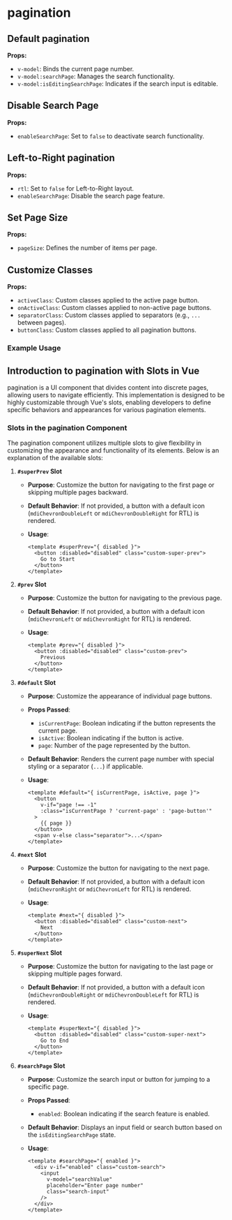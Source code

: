# pagination

<script setup>
import { ref } from 'vue'

const inputValue1 = ref()
const inputValue2 = ref()
const inputValue3 = ref()
const inputValue4 = ref()
const inputValue5 = ref()
const inputValue6 = ref()
const inputValue7 = ref()
const inputValue8 = ref()
const inputValue9 = ref()
const inputValue10 = ref()
const searchValue = ref()
const isEditingSearchPage = ref()
</script>

## Default pagination

**Props:**

- `v-model`: Binds the current page number.
- `v-model:searchPage`: Manages the search functionality.
- `v-model:isEditingSearchPage`: Indicates if the search input is editable.

<CodeTabs
  templateCode="
<pagination v-model='inputValue1' v-model:searchPage='searchValue' v-model:isEditingSearchPage='isEditingSearchPage'/>
"
scriptCode="
export default {
data() {
    return {
      inputValue1 : undefined,
      searchValue : undefined,
      isEditingSearchPage : true
    }
  },
}
"
/>

## Disable Search Page

**Props:**

- `enableSearchPage`: Set to `false` to deactivate search functionality.

<CodeTabs
  templateCode="
<pagination v-model='inputValue3' :enableSearchPage='searchEnabled'/>
"
scriptCode="
export default {
data() {
    return {
      inputValue3 : undefined,
      searchEnabled : false
    }
  },
}
"
/>

## Left-to-Right pagination

**Props:**

- `rtl`: Set to `false` for Left-to-Right layout.
- `enableSearchPage`: Disable the search page feature.

<CodeTabs
  templateCode="
<pagination v-model='inputValue2' :enableSearchPage='searchEnabled' :rtl='rtlValue'/>
"
scriptCode="
export default {
data() {
    return {
      inputValue2 : undefined,
      searchEnabled : false,
      rtlValue : false
    }
  },
}
"
/>

## Set Page Size

**Props:**

- `pageSize`: Defines the number of items per page.

<CodeTabs
  templateCode="
<pagination v-model='inputValue4' :enableSearchPage='searchEnabled' :pageSize='pageSize'/>
"
scriptCode="
export default {
data() {
    return {
      inputValue4 : undefined,
      searchEnabled : false,
      pageSize : 10
    }
  },
}
"
/>

## Customize Classes

**Props:**

- `activeClass`: Custom classes applied to the active page button.
- `onActiveClass`: Custom classes applied to non-active page buttons.
- `separatorClass`: Custom classes applied to separators (e.g., `...` between pages).
- `buttonClass`: Custom classes applied to all pagination buttons.

### Example Usage

<CodeTabs
  templateCode="
<pagination v-model='inputValue5' :enableSearchPage='searchValue' :activeClass='activeClass' :onActiveClass='onActiveClass' :separatorClass='separatorClass' :buttonClass='buttonClass' />
"
scriptCode="
export default {
data() {
    return {
      inputValue5 : undefined,
      searchValue : false,
      activeClass : 'bg-indigo-700 hover:bg-indigo-600 size-11 rounded-lg shadow-lg',
      onActiveClass : 'bg-indigo-200 hover:bg-indigo-300 rounded-lg shadow-lg',
      separatorClass : 'text-emerald-500',
      buttonClass : 'size-11 bg-indigo-700 hover:bg-indigo-600 rounded-lg shadow-lg'
    }
  },
}
"
/>

## Introduction to pagination with Slots in Vue

pagination is a UI component that divides content into discrete pages, allowing users to navigate efficiently. This implementation is designed to be highly customizable through Vue's slots, enabling developers to define specific behaviors and appearances for various pagination elements.

### Slots in the pagination Component

The pagination component utilizes multiple slots to give flexibility in customizing the appearance and functionality of its elements. Below is an explanation of the available slots:

1. **`#superPrev` Slot**
   - **Purpose**: Customize the button for navigating to the first page or skipping multiple pages backward.
   - **Default Behavior**: If not provided, a button with a default icon (`mdiChevronDoubleLeft` or `mdiChevronDoubleRight` for RTL) is rendered.
   - **Usage**:

     ```vue
     <template #superPrev="{ disabled }">
       <button :disabled="disabled" class="custom-super-prev">
         Go to Start
       </button>
     </template>
     ```

2. **`#prev` Slot**
   - **Purpose**: Customize the button for navigating to the previous page.
   - **Default Behavior**: If not provided, a button with a default icon (`mdiChevronLeft` or `mdiChevronRight` for RTL) is rendered.
   - **Usage**:

     ```vue
     <template #prev="{ disabled }">
       <button :disabled="disabled" class="custom-prev">
         Previous
       </button>
     </template>
     ```

3. **`#default` Slot**
   - **Purpose**: Customize the appearance of individual page buttons.
   - **Props Passed**:
     - `isCurrentPage`: Boolean indicating if the button represents the current page.
     - `isActive`: Boolean indicating if the button is active.
     - `page`: Number of the page represented by the button.
   - **Default Behavior**: Renders the current page number with special styling or a separator (`...`) if applicable.
   - **Usage**:

     ```vue
     <template #default="{ isCurrentPage, isActive, page }">
       <button
         v-if="page !== -1"
         :class="isCurrentPage ? 'current-page' : 'page-button'"
       >
         {{ page }}
       </button>
       <span v-else class="separator">...</span>
     </template>
     ```

4. **`#next` Slot**
   - **Purpose**: Customize the button for navigating to the next page.
   - **Default Behavior**: If not provided, a button with a default icon (`mdiChevronRight` or `mdiChevronLeft` for RTL) is rendered.
   - **Usage**:

     ```vue
     <template #next="{ disabled }">
       <button :disabled="disabled" class="custom-next">
         Next
       </button>
     </template>
     ```

5. **`#superNext` Slot**
   - **Purpose**: Customize the button for navigating to the last page or skipping multiple pages forward.
   - **Default Behavior**: If not provided, a button with a default icon (`mdiChevronDoubleRight` or `mdiChevronDoubleLeft` for RTL) is rendered.
   - **Usage**:

     ```vue
     <template #superNext="{ disabled }">
       <button :disabled="disabled" class="custom-super-next">
         Go to End
       </button>
     </template>
     ```

6. **`#searchPage` Slot**
   - **Purpose**: Customize the search input or button for jumping to a specific page.
   - **Props Passed**:
     - `enabled`: Boolean indicating if the search feature is enabled.
   - **Default Behavior**: Displays an input field or search button based on the `isEditingSearchPage` state.
   - **Usage**:

     ```vue
     <template #searchPage="{ enabled }">
       <div v-if="enabled" class="custom-search">
         <input
           v-model="searchValue"
           placeholder="Enter page number"
           class="search-input"
         />
       </div>
     </template>
     ```
